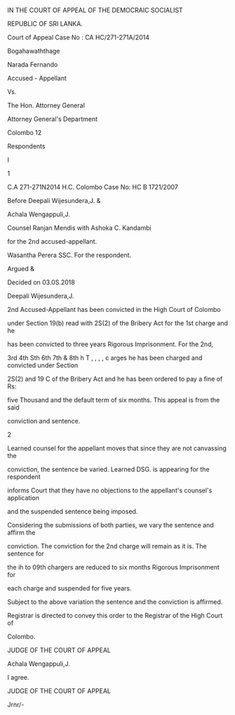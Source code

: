 IN THE COURT OF APPEAL OF THE DEMOCRAIC SOCIALIST

REPUBLIC OF SRI LANKA.

Court of Appeal Case No : CA HC/271-271A/2014

Bogahawaththage

Narada Fernando

Accused - Appellant

Vs.

The Hon. Attorney General

Attorney General's Department

Colombo 12

Respondents

I

1

C.A 271-271N2014 H.C. Colombo Case No: HC B 1721/2007

Before Deepali Wijesundera,J. &

Achala Wengappuli,J.

Counsel Ranjan Mendis with Ashoka C. Kandambi

for the 2nd accused-appellant.

Wasantha Perera SSC. For the respondent.

Argued &

Decided on 03.0S.2018

Deepali Wijesundera,J.

2nd Accused-Appellant has been convicted in the High Court of Colombo

under Section 19(b) read with 2S(2) of the Bribery Act for the 1st charge and he

has been convicted to three years Rigorous Imprisonment. For the 2nd,

3rd 4th Sth 6th 7th & 8th h T , , , , c arges he has been charged and convicted under Section

2S(2) and 19 C of the Bribery Act and he has been ordered to pay a fine of Rs:

five Thousand and the default term of six months. This appeal is from the said

conviction and sentence.

2

Learned counsel for the appellant moves that since they are not canvassing the

conviction, the sentence be varied. Learned DSG. is appearing for the respondent

informs Court that they have no objections to the appellant's counsel's application

and the suspended sentence being imposed.

Considering the submissions of both parties, we vary the sentence and affirm the

conviction. The conviction for the 2nd charge will remain as it is. The sentence for

the ih to 09th chargers are reduced to six months Rigorous Imprisonment for

each charge and suspended for five years.

Subject to the above variation the sentence and the conviction is affirmed.

Registrar is directed to convey this order to the Registrar of the High Court of

Colombo.

JUDGE OF THE COURT OF APPEAL

Achala Wengappuli,J.

I agree.

JUDGE OF THE COURT OF APPEAL

Jrnr/-